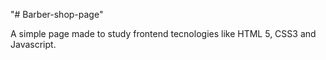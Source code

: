 "# Barber-shop-page" 

A simple page made to study frontend tecnologies like HTML 5, CSS3 and Javascript.
